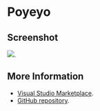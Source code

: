 # Poyeyo



## Screenshot
![](https://raw.githubusercontent.com/gerane/VSCodeThemes/master/gerane.Theme-Poyeyo/screenshot.png).


## More Information
* [Visual Studio Marketplace](https://marketplace.visualstudio.com/items/gerane.Theme-Poyeyo).
* [GitHub repository](https://github.com/gerane/VSCodeThemes).
